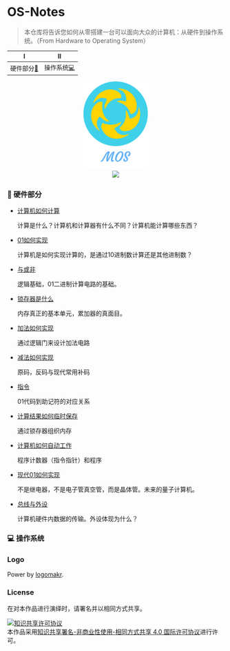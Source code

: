 # OS-Notes

<blockquote class="blockquote-center">本仓库将告诉您如何从零搭建一台可以面向大众的计算机：从硬件到操作系统。（From Hardware to Operating System）</blockquote>                             

|                       Ⅰ                        |                    Ⅱ                     |
| :--------------------------------------------: | :--------------------------------------: |
| 硬件部分[:floppy_disk:](#floppy_disk-硬件部分) | 操作系统[:computer:](#computer-操作系统) |

<div align="center"> 
    <img src="other/moslogo.png" width="150px"/>
	<br/>
     <a href="https://3249977074.gitbook.io/os-notes/">
         <img src="https://img.shields.io/badge/_-gitbook-4ab8a1.svg">
    </a> 
</div>



### :floppy_disk: 硬件部分

- [计算机如何计算](https://github.com/ScarboroughCoral/OS-Notes/blob/master/notes/%E8%AE%A1%E7%AE%97%E6%9C%BA%E5%A6%82%E4%BD%95%E8%AE%A1%E7%AE%97.md)

  计算是什么？计算机和计算器有什么不同？计算机能计算哪些东西？

- [01如何实现]()

  计算机是如何实现计算的，是通过10进制数计算还是其他进制数？

- [与或非]()

  逻辑基础，01二进制计算电路的基础。

- [锁存器是什么]()

  内存真正的基本单元，累加器的真面目。

- [加法如何实现]()

  通过逻辑门来设计加法电路

- [减法如何实现]()

  原码，反码与现代常用补码

- [指令]()

  01代码到助记符的对应关系

- [计算结果如何临时保存]()

  通过锁存器组织内存

- [计算机如何自动工作]()

  程序计数器（指令指针）和程序

- [现代01如何实现]()

  不是继电器，不是电子管真空管，而是晶体管。未来的量子计算机。

- [总线与外设]()

  计算机硬件内数据的传输。外设体现为什么？

### :computer: 操作系统



### Logo

Power by [logomakr](https://logomakr.com/).
### License
在对本作品进行演绎时，请署名并以相同方式共享。

<a rel="license" href="http://creativecommons.org/licenses/by-nc-sa/4.0/"><img alt="知识共享许可协议" style="border-width:0" src="https://i.creativecommons.org/l/by-nc-sa/4.0/88x31.png" /></a><br />本作品采用<a rel="license" href="http://creativecommons.org/licenses/by-nc-sa/4.0/">知识共享署名-非商业性使用-相同方式共享 4.0 国际许可协议</a>进行许可。